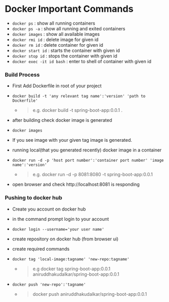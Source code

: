 # Docker Important Commands
- `docker ps` : show all running containers
- `docker ps -a` : show all running and exited containers
- `docker images` : show all available images
- `docker rmi id` : delete image for given id
- `docker rm id` : delete container for given id
- `docker start id` : starts the container with given id
- `docker stop id` : stops the container with given id
- `docker exec -it id bash` : enter to shell of container with given id

### Build Process
- First Add Dockerfile in root of your project

- `docker build -t 'any relevant tag name':'version' 'path to Dockerfile'`
  - > e.g. docker build -t spring-boot-app:0.0.1 .

- after building check docker image is generated
- `docker images`
- If you see image with your given tag image is generated.

- running local(that you generated recently) docker image in a container
- `docker run -d -p 'host port number':'container port number' 'image name':'version'`
  - > e.g. docker run -d -p 8081:8080 -t spring-boot-app:0.0.1

- open browser and check http://localhost:8081 is responding

### Pushing to docker hub

- Create you account on docker hub
- in the command prompt login to your account
- `docker login --username='your user name'`

- create repository on docker hub (from browser ui)
- create required commands 
- `docker tag 'local-image:tagname' 'new-repo:tagname'`
    - > e.g docker tag spring-boot-app:0.0.1 aniruddhakudalkar/spring-boot-app:0.0.1
- `docker push 'new-repo':'tagname'`
    - > docker push aniruddhakudalkar/spring-boot-app:0.0.1

